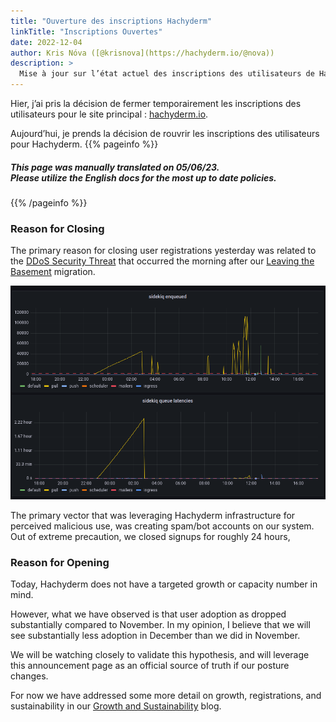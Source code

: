 ```yaml
---
title: "Ouverture des inscriptions Hachyderm"
linkTitle: "Inscriptions Ouvertes"
date: 2022-12-04
author: Kris Nóva ([@krisnova](https://hachyderm.io/@nova))
description: >
  Mise à jour sur l’état actuel des inscriptions des utilisateurs de Hachyderm.
---
```


Hier, j’ai pris la décision de fermer temporairement les inscriptions des utilisateurs pour le site principal :  [hachyderm.io]().

Aujourd’hui, je prends la décision de rouvrir les inscriptions des utilisateurs pour Hachyderm.
{{% pageinfo %}}
<h5 class="text-center">This page was manually translated on 05/06/23. </br>Please utilize the English docs for the most up to date policies.</h5>
{{% /pageinfo %}}

### Reason for Closing 

The primary reason for closing user registrations yesterday was related to the [DDoS Security Threat](https://hachyderm.io/@nova/109451616906969285) that occurred the morning after our [Leaving the Basement](https://community.hachyderm.io/blog/2022/12/03/leaving-the-basement/) migration.

![img.png](img.png)

The primary vector that was leveraging Hachyderm infrastructure for perceived malicious use, was creating spam/bot accounts on our system. 
Out of extreme precaution, we closed signups for roughly 24 hours,

### Reason for Opening

Today, Hachyderm does not have a targeted growth or capacity number in mind.

However, what we have observed is that user adoption as dropped substantially compared to November. 
In my opinion, I believe that we will see substantially less adoption in December than we did in November.

We will be watching closely to validate this hypothesis, and will leverage this announcement page as an official source of truth if our posture changes.

For now we have addressed some more detail on growth, registrations, and sustainability in our [Growth and Sustainability](https://community.hachyderm.io/blog/2022/12/04/growth-and-sustainability/) blog.
